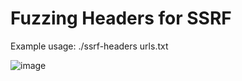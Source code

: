 # Fuzzing Headers for SSRF

Example usage: ./ssrf-headers urls.txt

![image](https://user-images.githubusercontent.com/80685782/178123765-ba69c1c3-6c3a-4778-9d66-ecdf9c9cb658.png)
